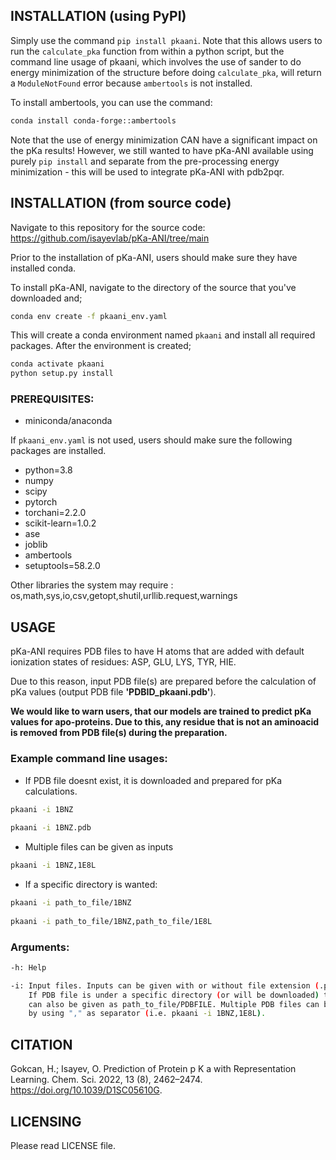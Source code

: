 ## INSTALLATION (using PyPI)

Simply use the command `pip install pkaani`. Note that this allows users to run the `calculate_pka` function from within a python script, but the command line usage of pkaani, which involves the use of sander to do energy minimization of the structure before doing `calculate_pka`, will return a `ModuleNotFound` error because `ambertools` is not installed. 

To install ambertools, you can use the command:

```bash
conda install conda-forge::ambertools
```

Note that the use of energy minimization CAN have a significant impact on the pKa results! However, we still wanted to have pKa-ANI available using purely `pip install` and separate from the pre-processing energy minimization - this will be used to integrate pKa-ANI with pdb2pqr.

## INSTALLATION (from source code)

Navigate to this repository for the source code: https://github.com/isayevlab/pKa-ANI/tree/main

Prior to the installation of pKa-ANI, users should make sure they have installed conda.

To install pKa-ANI, navigate to the directory of the source that you've downloaded and;

```bash     
conda env create -f pkaani_env.yaml
```
This will create a conda environment named `pkaani` and install all required packages.
After the environment is created; 
   
```bash    
conda activate pkaani 
python setup.py install
```

### **PREREQUISITES:**

* miniconda/anaconda

If `pkaani_env.yaml` is not used, users should make sure the following packages are installed.
* python=3.8
* numpy
* scipy
* pytorch
* torchani=2.2.0
* scikit-learn=1.0.2
* ase
* joblib
* ambertools
* setuptools=58.2.0

Other libraries the system may require : os,math,sys,io,csv,getopt,shutil,urllib.request,warnings 
		
## **USAGE**

pKa-ANI requires PDB files to have H atoms that are added with default ionization states of residues: ASP, GLU, LYS, TYR, HIE. 

Due to this reason, input PDB file(s) are prepared before the calculation of pKa values (output PDB file __'PDBID_pkaani.pdb'__). 

__We would like to warn users, that our models are trained to predict pKa values for apo-proteins. 
Due to this, any residue that is not an aminoacid is removed from PDB file(s) during the preparation.__


### Example command line usages:

* If PDB file doesnt exist, it is downloaded and prepared for pKa calculations.

```bash
pkaani -i 1BNZ
      
pkaani -i 1BNZ.pdb
```

* Multiple files can be given as inputs

```bash
pkaani -i 1BNZ,1E8L
```

* If a specific directory is wanted:

```bash
pkaani -i path_to_file/1BNZ
      
pkaani -i path_to_file/1BNZ,path_to_file/1E8L
```

### Arguments: 

```bash
-h: Help

-i: Input files. Inputs can be given with or without file extension (.pdb). 
    If PDB file is under a specific directory (or will be downloaded) the path                 
    can also be given as path_to_file/PDBFILE. Multiple PDB files can be given 
    by using "," as separator (i.e. pkaani -i 1BNZ,1E8L).
```				 

## **CITATION**

Gokcan, H.; Isayev, O. Prediction of Protein p K a with Representation Learning. Chem. Sci. 2022, 13 (8), 2462–2474. https://doi.org/10.1039/D1SC05610G.				 
## **LICENSING**

Please read LICENSE file.

